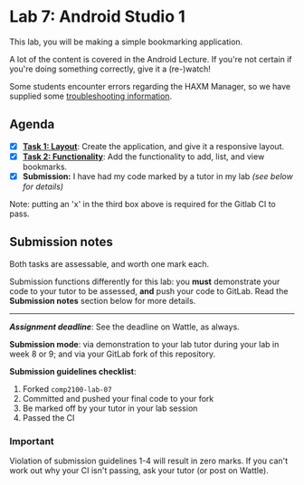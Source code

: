 # Lab 7: Android Studio 1

This lab, you will be making a simple bookmarking application.

A lot of the content is covered in the Android Lecture. If you're not certain if you're doing something correctly, give it a (re-)watch!

Some students encounter errors regarding the HAXM Manager, so we have supplied some [troubleshooting information](Troubleshooting.md).



## Agenda

- [x] **[Task 1: Layout](Task1Layout.md)**: Create the application, and give it a responsive layout.
- [x] **[Task 2: Functionality](Task2Functionality.md)**: Add the functionality to add, list, and view bookmarks.
- [x] **Submission:** I have had my code marked by a tutor in my lab *(see below for details)*

Note: putting an 'x' in the third box above is required for the Gitlab CI to pass.


## Submission notes

Both tasks are assessable, and worth one mark each.

Submission functions differently for this lab: you **must** demonstrate your code to your tutor to be assessed, **and** push your code to GitLab. Read the **Submission notes** section below for more details.

---

***Assignment deadline***: See the deadline on Wattle, as always.

**Submission mode**: via demonstration to your lab tutor during your lab in week 8 or 9; and via your GitLab fork of this repository.

**Submission guidelines checklist**:

1. Forked `comp2100-lab-07`
2. Committed and pushed your final code to your fork
3. Be marked off by your tutor in your lab session
4. Passed the CI

>>>
### Important
Violation of submission guidelines 1-4 will result in zero marks. If you can't work out why your CI isn't passing, ask your tutor (or post on Wattle).
>>>
